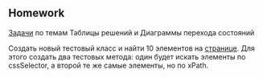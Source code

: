 ##  Homework

[Задачи](https://docs.google.com/spreadsheets/d/1VC0YmGShIfUrFvMO9TeXN6IROxvpGfzjslYxdg2fZOs/edit?usp=drive_link) по темам Таблицы решений и Диаграммы перехода состояний

Создать новый тестовый класс и найти 10 элементов на [странице](https://demowebshop.tricentis.com/).
Для этого создать два тестовых метода: один будет искать элементы по cssSelector, а второй те же самые элементы, но по xPath.